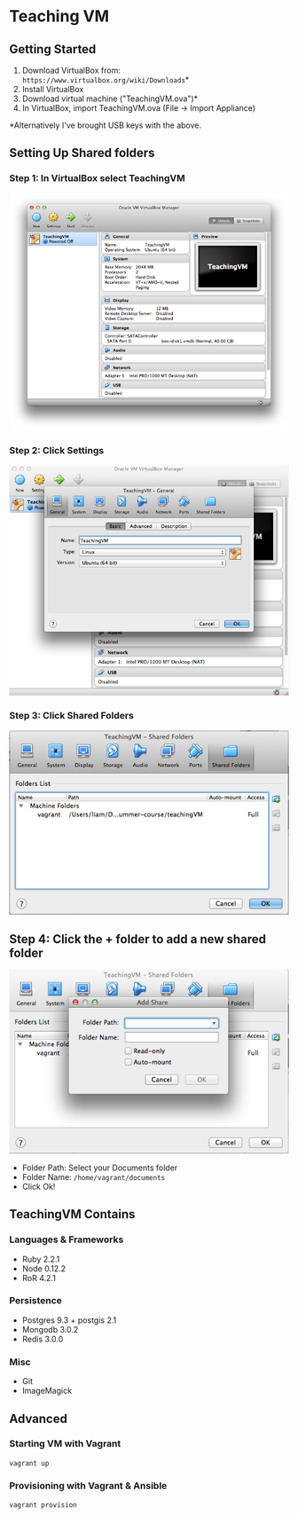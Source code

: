 # Teaching VM

## Getting Started

1. Download VirtualBox from: `https://www.virtualbox.org/wiki/Downloads`*
2. Install VirtualBox
3. Download virtual machine ("TeachingVM.ova")*
4. In VirtualBox, import TeachingVM.ova (File -> Import Appliance)

*Alternatively I've brought USB keys with the above.

## Setting Up Shared folders

### Step 1: In VirtualBox select TeachingVM

![Select TeachingVM](/screenshots/shared-folders/1-virtualbox.png?raw=true "Select TeachingVM")

### Step 2: Click Settings

![Settings](/screenshots/shared-folders/2-settings.png?raw=true "Settings")

### Step 3: Click Shared Folders

![Shared Folders](/screenshots/shared-folders/3-shared-folders.png?raw=true "Shared Folders")

## Step 4: Click the + folder to add a new shared folder

![Add Shared Folders](/screenshots/shared-folders/4-add-shared-folder.png?raw=true "Add Shared Folder")

* Folder Path: Select your Documents folder
* Folder Name: `/home/vagrant/documents`
* Click Ok!

## TeachingVM Contains

### Languages & Frameworks
- Ruby 2.2.1
- Node 0.12.2
- RoR 4.2.1

### Persistence
- Postgres 9.3 + postgis 2.1
- Mongodb 3.0.2
- Redis 3.0.0

### Misc
- Git
- ImageMagick


## Advanced
### Starting VM with Vagrant

```
vagrant up
```

### Provisioning with Vagrant & Ansible
```
vagrant provision
```